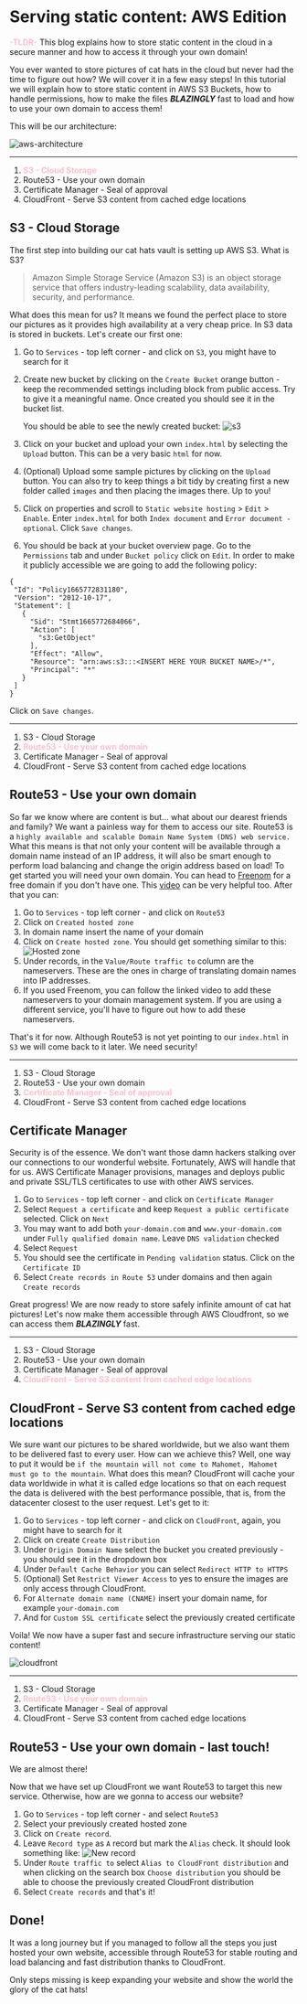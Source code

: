 # Serving static content: AWS Edition

<span style="color:pink">**-TLDR-**</span> This blog explains how to store static content in the cloud in a secure manner and how to access it through your own domain! 

You ever wanted to store pictures of cat hats in the cloud but never had the time to figure out how? We will cover it in a few easy steps! In this tutorial we will explain how to store static content in AWS S3 Buckets, how to handle permissions, how to make the files __*BLAZINGLY*__ fast to load and how to use your own domain to access them!

This will be our architecture:

![aws-architecture](assets/aws-architecture.png "AWS-Architecture")

---
1. <span style="color:pink">**S3 - Cloud Storage**</span>
2. Route53 - Use your own domain
3. Certificate Manager - Seal of approval
4. CloudFront - Serve S3 content from cached edge locations 

## S3 - Cloud Storage
The first step into building our cat hats vault is setting up AWS S3. What is S3? 
> Amazon Simple Storage Service (Amazon S3) is an object storage service that offers industry-leading scalability, data availability, security, and performance. 

What does this mean for us? It means we found the perfect place to store our pictures as it provides high availability at a very cheap price. In S3 data is stored in buckets. Let's create our first one:
1. Go to `Services` - top left corner - and click on `S3`, you might have to search for it
2. Create new bucket by clicking on the `Create Bucket` orange button - keep the recommended settings including block from public access. Try to give it a meaningful name. Once created you should see it in the bucket list.

   You should be able to see the newly created bucket:
   ![s3](assets/s3.png "AWS S3")

3. Click on your bucket and upload your own `index.html` by selecting the `Upload` button. This can be a very basic `html` for now.
4. (Optional) Upload some sample pictures by clicking on the `Upload` button. You can also try to keep things a bit tidy by creating first a new folder called `images` and then placing the images there. Up to you!
5. Click on properties and scroll to `Static website hosting` > `Edit` > `Enable`. Enter `index.html` for both `Index document` and `Error document - optional`. Click `Save changes`.
6. You should be back at your bucket overview page. Go to the `Permissions` tab and under `Bucket policy` click on `Edit`. In order to make it publicly accessible we are going to add the following policy:
 ```
{
  "Id": "Policy1665772831180",
  "Version": "2012-10-17",
  "Statement": [
    {
      "Sid": "Stmt1665772684066",
      "Action": [
        "s3:GetObject"
      ],
      "Effect": "Allow",
      "Resource": "arn:aws:s3:::<INSERT HERE YOUR BUCKET NAME>/*",
      "Principal": "*"
    }
  ]
}
```
Click on `Save changes`.

---
1. S3 - Cloud Storage
2. <span style="color:pink">**Route53 - Use your own domain</span>**
3. Certificate Manager - Seal of approval
4. CloudFront - Serve S3 content from cached edge locations

## Route53 - Use your own domain
So far we know where are content is but... what about our dearest friends and family? We want a painless way for them to access our site. Route53 is a `highly available and scalable Domain Name System (DNS) web service.` What this means is that not only your content will be available through a domain name instead of an IP address, it will also be smart enough to perform load balancing and change the origin address based on load! To get started you will need your own domain. You can head to [Freenom](https://www.freenom.com/) for a free domain if you don't have one. This [video](https://www.youtube.com/results?search_query=freenom+route53) can be very helpful too. After that you can:
1. Go to `Services` - top left corner - and click on `Route53`
2. Click on `Created hosted zone`
3. In domain name insert the name of your domain
4. Click on `Create hosted zone`. You should get something similar to this:
![Hosted zone](assets/hosted-zone.png "Hosted-zone-example")
5. Under records, in the `Value/Route traffic to` column are the nameservers. These are the ones in charge of translating domain names into IP addresses.
6. If you used Freenom, you can follow the linked video to add these nameservers to your domain management system. If you are using a different service, you'll have to figure out how to add these nameservers.

That's it for now. Although Route53 is not yet pointing to our `index.html` in `S3` we will come back to it later. We need security!

---
1. S3 - Cloud Storage
2. Route53 - Use your own domain
3. <span style="color:pink">**Certificate Manager - Seal of approval</span>**
4. CloudFront - Serve S3 content from cached edge locations

## Certificate Manager
Security is of the essence. We don't want those damn hackers stalking over our connections to our wonderful website. Fortunately, AWS will handle that for us. AWS Certificate Manager provisions, manages and deploys public and private SSL/TLS certificates to use with other AWS services. 
1. Go to `Services` - top left corner - and click on `Certificate Manager`
2. Select `Request a certificate` and keep `Request a public certificate` selected. Click on `Next`
3. You may want to add both `your-domain.com` and `www.your-domain.com` under `Fully qualified domain name`. Leave `DNS validation` checked
4. Select `Request`
5. You should see the certificate in `Pending validation` status. Click on the `Certificate ID`
6. Select `Create records in Route 53` under domains and then again `Create records`


Great progress! We are now ready to store safely infinite amount of cat hat pictures! Let's now make them accessible through AWS Cloudfront, so we can access them __*BLAZINGLY*__ fast. 

---
1. S3 - Cloud Storage
2. Route53 - Use your own domain
3. Certificate Manager - Seal of approval
4. <span style="color:pink">**CloudFront - Serve S3 content from cached edge locations</span>**

## CloudFront - Serve S3 content from cached edge locations
We sure want our pictures to be shared worldwide, but we also want them to be delivered fast to every user. How can we achieve this? Well, one way to put it would be `if the mountain will not come to Mahomet, Mahomet must go to the mountain`. What does this mean? CloudFront will cache your data worldwide in what it is called edge locations so that on each request the data is delivered with the best performance possible, that is, from the datacenter closest to the user request. Let's get to it:
1. Go to `Services` - top left corner - and click on `CloudFront`, again, you might have to search for it
2. Click on create `Create Distribution`
3. Under `Origin Domain Name` select the bucket you created previously - you should see it in the dropdown box
4. Under `Default Cache Behavior` you can select `Redirect HTTP to HTTPS`
5. (Optional) Set `Restrict Viewer Access` to yes to ensure the images are only access through CloudFront.
6. For `Alternate domain name (CNAME)` insert your domain name, for example `your-domain.com`
7. And for `Custom SSL certificate` select the previously created certificate

Voila! We now have a super fast and secure infrastructure serving our static content!

![cloudfront](assets/cloudfront.png "AWS CloudFront")

---
1. S3 - Cloud Storage
2. <span style="color:pink">**Route53 - Use your own domain</span>**
3. Certificate Manager - Seal of approval
4. CloudFront - Serve S3 content from cached edge locations

## Route53 - Use your own domain - last touch!
We are almost there!

Now that we have set up CloudFront we want Route53 to target this new service. Otherwise, how are we gonna to access our website?

1. Go to `Services` - top left corner - and select `Route53`
2. Select your previously created hosted zone
3. Click on `Create record`. 
4. Leave `Record type` as `A` record but mark the `Alias` check. It should look something like:
![New record](assets/route53-record.png "CloudFront record")
5. Under `Route traffic to` select `Alias to CloudFront distribution` and when clicking on the search box `Choose distribution` you should be able to choose the previously created CloudFront distribution
6. Select `Create records` and that's it! 

## Done!
It was a long journey but if you managed to follow all the steps you just hosted your own website, accessible through Route53 for stable routing and load balancing and fast distribution thanks to CloudFront. 

Only steps missing is keep expanding your website and show the world the glory of the cat hats!